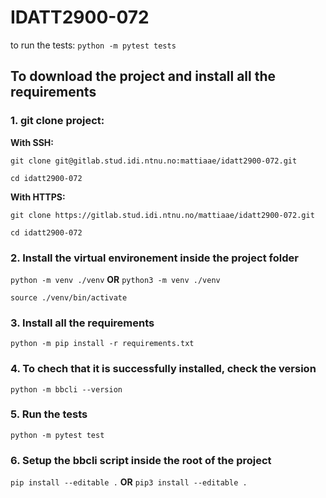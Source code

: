 # IDATT2900-072

to run the tests:
`python -m pytest tests`

## To download the project and install all the requirements
### 1. git clone project:

**With SSH:**

`git clone git@gitlab.stud.idi.ntnu.no:mattiaae/idatt2900-072.git`

`cd idatt2900-072`


**With HTTPS:**

`git clone https://gitlab.stud.idi.ntnu.no/mattiaae/idatt2900-072.git`

`cd idatt2900-072`


### 2. Install the virtual environement inside the project folder
`python -m venv ./venv` **OR** `python3 -m venv ./venv`

`source ./venv/bin/activate`


### 3. Install all the requirements
`python -m pip install -r requirements.txt`

### 4. To chech that it is successfully installed, check the version 
`python -m bbcli --version`

### 5. Run the tests
`python -m pytest test`

### 6. Setup the bbcli script inside the root of the project
`pip install --editable .` **OR** `pip3 install --editable .`

